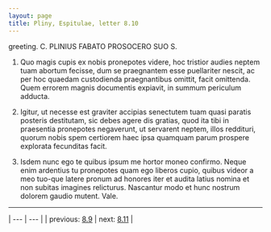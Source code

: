 ```yaml
---
layout: page
title: Pliny, Espitulae, letter 8.10
---
```


greeting. C. PLINIUS FABATO PROSOCERO SUO S.



1. Quo magis cupis ex nobis pronepotes videre, hoc tristior audies neptem tuam abortum fecisse, dum se praegnantem esse puellariter nescit, ac per hoc quaedam custodienda praegnantibus omittit, facit omittenda. Quem errorem magnis documentis expiavit, in summum periculum adducta.



2. Igitur, ut necesse est graviter accipias senectutem tuam quasi paratis posteris destitutam, sic debes agere dis gratias, quod ita tibi in praesentia pronepotes negaverunt, ut servarent neptem, illos reddituri, quorum nobis spem certiorem haec ipsa quamquam parum prospere explorata fecunditas facit.



3. Isdem nunc ego te quibus ipsum me hortor moneo confirmo. Neque enim ardentius tu pronepotes quam ego liberos cupio, quibus videor a meo tuo-que latere pronum ad honores iter et audita latius nomina et non subitas imagines relicturus. Nascantur modo et hunc nostrum dolorem gaudio mutent. Vale.



---

| --- | --- |
| previous: [8.9](../8.9/) | next: [8.11](../8.11/) |